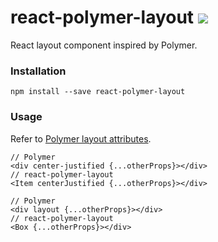 # react-polymer-layout [![](https://travis-ci.org/wizawu/react-polymer-layout.svg)](https://travis-ci.org/wizawu/react-polymer-layout)

React layout component inspired by Polymer.

### Installation

```
npm install --save react-polymer-layout
```

### Usage

Refer to [Polymer layout attributes](https://www.polymer-project.org/0.5/docs/polymer/layout-attrs.html).

```
// Polymer
<div center-justified {...otherProps}></div>
// react-polymer-layout
<Item centerJustified {...otherProps}></div>

// Polymer
<div layout {...otherProps}></div>
// react-polymer-layout
<Box {...otherProps}></div>
```
